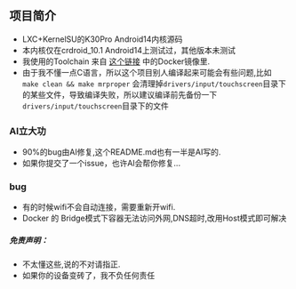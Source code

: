 ## 项目简介
- LXC+KernelSU的K30Pro Android14内核源码
- 本内核仅在crdroid_10.1 Android14上测试过，其他版本未测试
- 我使用的Toolchain 来自 [这个链接](https://www.coolapk.com/feed/50019057?shareKey=N2UwZTA2MDhkNDcyNjVjNzllY2U~&shareUid=1302037&shareFrom=com.coolapk.market_14.0.1) 中的Docker镜像里.
- 由于我不懂一点C语言，所以这个项目别人编译起来可能会有些问题,比如 `make clean && make mrproper` 会清理掉`drivers/input/touchscreen`目录下的某些文件，导致编译失败，所以建议编译前先备份一下`drivers/input/touchscreen`目录下的文件


### AI立大功
- 90%的bug由AI修复,这个README.md也有一半是AI写的.
- 如果你提交了一个issue，也许AI会帮你修复...

### bug
- 有的时候wifi不会自动连接，需要重新开wifi.
- Docker 的 Bridge模式下容器无法访问外网,DNS超时,改用Host模式即可解决

##### 免责声明：
- 不太懂这些,说的不对请指正.
- 如果你的设备变砖了，我不负任何责任